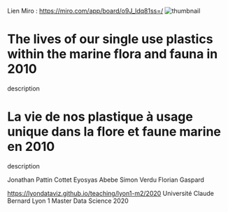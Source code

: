 Lien Miro : https://miro.com/app/board/o9J_ldq81ss=/
![thumbnail](https://subaqua.ffessm.fr/wp-content/uploads/2019/06/AdobeStock_189442232-1-548x365.jpeg)

# The lives of our single use plastics within the marine flora and fauna in 2010

description



# La vie de nos plastique à usage unique dans la flore et faune marine en 2010

description



Jonathan Pattin Cottet
Eyosyas Abebe
Simon Verdu
Florian Gaspard

https://lyondataviz.github.io/teaching/lyon1-m2/2020
Université Claude Bernard Lyon 1
Master Data Science 2020
